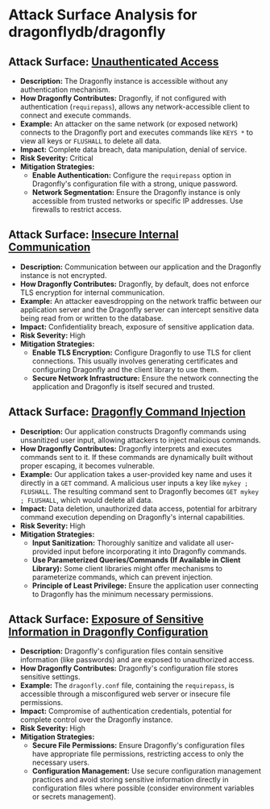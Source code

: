 # Attack Surface Analysis for dragonflydb/dragonfly

## Attack Surface: [Unauthenticated Access](./attack_surfaces/unauthenticated_access.md)

- **Description:**  The Dragonfly instance is accessible without any authentication mechanism.
- **How Dragonfly Contributes:** Dragonfly, if not configured with authentication (`requirepass`), allows any network-accessible client to connect and execute commands.
- **Example:** An attacker on the same network (or exposed network) connects to the Dragonfly port and executes commands like `KEYS *` to view all keys or `FLUSHALL` to delete all data.
- **Impact:** Complete data breach, data manipulation, denial of service.
- **Risk Severity:** Critical
- **Mitigation Strategies:**
    - **Enable Authentication:**  Configure the `requirepass` option in Dragonfly's configuration file with a strong, unique password.
    - **Network Segmentation:** Ensure the Dragonfly instance is only accessible from trusted networks or specific IP addresses. Use firewalls to restrict access.

## Attack Surface: [Insecure Internal Communication](./attack_surfaces/insecure_internal_communication.md)

- **Description:** Communication between our application and the Dragonfly instance is not encrypted.
- **How Dragonfly Contributes:** Dragonfly, by default, does not enforce TLS encryption for internal communication.
- **Example:** An attacker eavesdropping on the network traffic between our application server and the Dragonfly server can intercept sensitive data being read from or written to the database.
- **Impact:** Confidentiality breach, exposure of sensitive application data.
- **Risk Severity:** High
- **Mitigation Strategies:**
    - **Enable TLS Encryption:** Configure Dragonfly to use TLS for client connections. This usually involves generating certificates and configuring Dragonfly and the client library to use them.
    - **Secure Network Infrastructure:** Ensure the network connecting the application and Dragonfly is itself secured and trusted.

## Attack Surface: [Dragonfly Command Injection](./attack_surfaces/dragonfly_command_injection.md)

- **Description:**  Our application constructs Dragonfly commands using unsanitized user input, allowing attackers to inject malicious commands.
- **How Dragonfly Contributes:** Dragonfly interprets and executes commands sent to it. If these commands are dynamically built without proper escaping, it becomes vulnerable.
- **Example:** Our application takes a user-provided key name and uses it directly in a `GET` command. A malicious user inputs a key like `mykey ; FLUSHALL`. The resulting command sent to Dragonfly becomes `GET mykey ; FLUSHALL`, which would delete all data.
- **Impact:** Data deletion, unauthorized data access, potential for arbitrary command execution depending on Dragonfly's internal capabilities.
- **Risk Severity:** High
- **Mitigation Strategies:**
    - **Input Sanitization:**  Thoroughly sanitize and validate all user-provided input before incorporating it into Dragonfly commands.
    - **Use Parameterized Queries/Commands (If Available in Client Library):**  Some client libraries might offer mechanisms to parameterize commands, which can prevent injection.
    - **Principle of Least Privilege:**  Ensure the application user connecting to Dragonfly has the minimum necessary permissions.

## Attack Surface: [Exposure of Sensitive Information in Dragonfly Configuration](./attack_surfaces/exposure_of_sensitive_information_in_dragonfly_configuration.md)

- **Description:** Dragonfly's configuration files contain sensitive information (like passwords) and are exposed to unauthorized access.
- **How Dragonfly Contributes:** Dragonfly's configuration file stores sensitive settings.
- **Example:** The `dragonfly.conf` file, containing the `requirepass`, is accessible through a misconfigured web server or insecure file permissions.
- **Impact:** Compromise of authentication credentials, potential for complete control over the Dragonfly instance.
- **Risk Severity:** High
- **Mitigation Strategies:**
    - **Secure File Permissions:** Ensure Dragonfly's configuration files have appropriate file permissions, restricting access to only the necessary users.
    - **Configuration Management:** Use secure configuration management practices and avoid storing sensitive information directly in configuration files where possible (consider environment variables or secrets management).

